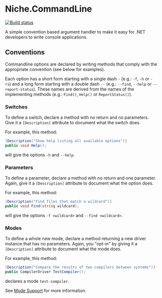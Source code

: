 Niche.CommandLine
=================
[![Build status](https://ci.appveyor.com/api/projects/status/15gp6ykhvav0g9ip)](https://ci.appveyor.com/project/theunrepentantgeek/niche-commandlineprocessor)

A simple convention based argument handler to make it easy for .NET developers to write console applications.

## Conventions

Commandline options are declared by writing methods that comply with the appropriate convention (see below for examples). 

Each option has a short form starting with a single dash `-` (e.g.: `-f`, `-h` or `-rs`) and a long form starting with a 
double dash `--` (e.g.: `--find`, `--help` or `--report-status`). These names are derived from the names of the 
implementing methods (e.g.: `Find()`, `Help()` or `ReportStatus()`).

### Switches

To define a switch, declare a method with no return and no parameters. Give it a `[Description]` attribute to document
what the switch does. 

For example, this method:

``` csharp
[Description("Show help listing all available options")]
public void Help();
```

will give the options `-h` and `--help`.

### Parameters

To define a parameter, declare a method with no return and one parameter. Again, give it a `[Description]` attribute to
document what the option does.

For example, this method:

``` csharp
[Description("Find files that match a wildcard")]
public void Find(string wildcard);
```
    
will give the options `-f <wildcard>` and `--find <wildcard>`.

### Modes

To define a whole new mode, declare a method returning a new driver instance that has no parameters. Again, you "opt-in"
by giving it a `[Description]` attribute to document what the mode does.

For example, this method:

``` csharp
[Description("Compare the results of two compilers between systems")]
public CompilerDriver TestCompiler();
```

declares a mode `test-compiler`.

See [Mode Support](https://github.com/theunrepentantgeek/Niche.CommandLineProcessor/wiki/Mode-Support) for more 
information.
